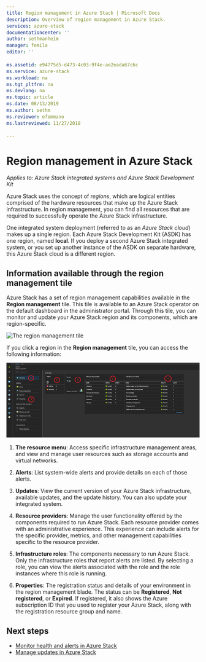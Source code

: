 ```yaml
---
title: Region management in Azure Stack | Microsoft Docs
description: Overview of region management in Azure Stack.
services: azure-stack
documentationcenter: ''
author: sethmanheim
manager: femila
editor: ''

ms.assetid: e94775d5-d473-4c03-9f4e-ae2eada67c6c
ms.service: azure-stack
ms.workload: na
ms.tgt_pltfrm: na
ms.devlang: na
ms.topic: article
ms.date: 08/13/2019
ms.author: sethm
ms.reviewer: efemmano
ms.lastreviewed: 11/27/2018

---
```


# Region management in Azure Stack

*Applies to: Azure Stack integrated systems and Azure Stack Development Kit*

Azure Stack uses the concept of *regions*, which are logical entities comprised of the hardware resources that make up the Azure Stack infrastructure. In region management, you can find all resources that are required to successfully operate the Azure Stack infrastructure.

One integrated system deployment (referred to as an *Azure Stack cloud*) makes up a single region. Each Azure Stack Development Kit (ASDK) has one region, named **local**. If you deploy a second Azure Stack integrated system, or you set up another instance of the ASDK on separate hardware, this Azure Stack cloud is a different region.

## Information available through the region management tile

Azure Stack has a set of region management capabilities available in the **Region management** tile. This tile is available to an Azure Stack operator on the default dashboard in the administrator portal. Through this tile, you can monitor and update your Azure Stack region and its components, which are region-specific.

![The region management tile](media/azure-stack-region-management/image1.png)

If you click a region in the **Region management** tile, you can access the following information:

[![Description of panes on the Region management blade](media/azure-stack-region-management/regionssm.png "Region management blade")](media/azure-stack-region-management/regions.png#lightbox)

1. **The resource menu**: Access specific infrastructure management areas, and view and manage user resources such as storage accounts and virtual networks.

2. **Alerts**: List system-wide alerts and provide details on each of those alerts.

3. **Updates**: View the current version of your Azure Stack infrastructure, available updates, and the update history. You can also update your integrated system.

4. **Resource providers**: Manage the user functionality offered by the components required to run Azure Stack. Each resource provider comes with an administrative experience. This experience can include alerts for the specific provider, metrics, and other management capabilities specific to the resource provider.

5. **Infrastructure roles**: The components necessary to run Azure Stack. Only the infrastructure roles that report alerts are listed. By selecting a role, you can view the alerts associated with the role and the role instances where this role is running.

6. **Properties**: The registration status and details of your environment in the region management blade. The status can be **Registered**, **Not registered**, or **Expired**. If registered, it also shows the Azure subscription ID that you used to register your Azure Stack, along with the registration resource group and name.

## Next steps

- [Monitor health and alerts in Azure Stack](azure-stack-monitor-health.md)
- [Manage updates in Azure Stack](azure-stack-updates.md)
